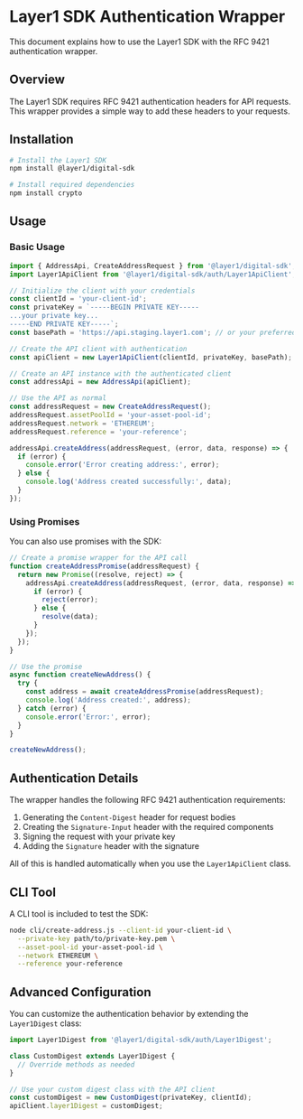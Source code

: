 # Layer1 SDK Authentication Wrapper

This document explains how to use the Layer1 SDK with the RFC 9421 authentication wrapper.

## Overview

The Layer1 SDK requires RFC 9421 authentication headers for API requests. This wrapper provides a simple way to add these headers to your requests.

## Installation

```bash
# Install the Layer1 SDK
npm install @layer1/digital-sdk

# Install required dependencies
npm install crypto
```

## Usage

### Basic Usage

```javascript
import { AddressApi, CreateAddressRequest } from '@layer1/digital-sdk';
import Layer1ApiClient from '@layer1/digital-sdk/auth/Layer1ApiClient';

// Initialize the client with your credentials
const clientId = 'your-client-id';
const privateKey = `-----BEGIN PRIVATE KEY-----
...your private key...
-----END PRIVATE KEY-----`;
const basePath = 'https://api.staging.layer1.com'; // or your preferred API endpoint

// Create the API client with authentication
const apiClient = new Layer1ApiClient(clientId, privateKey, basePath);

// Create an API instance with the authenticated client
const addressApi = new AddressApi(apiClient);

// Use the API as normal
const addressRequest = new CreateAddressRequest();
addressRequest.assetPoolId = 'your-asset-pool-id';
addressRequest.network = 'ETHEREUM';
addressRequest.reference = 'your-reference';

addressApi.createAddress(addressRequest, (error, data, response) => {
  if (error) {
    console.error('Error creating address:', error);
  } else {
    console.log('Address created successfully:', data);
  }
});
```

### Using Promises

You can also use promises with the SDK:

```javascript
// Create a promise wrapper for the API call
function createAddressPromise(addressRequest) {
  return new Promise((resolve, reject) => {
    addressApi.createAddress(addressRequest, (error, data, response) => {
      if (error) {
        reject(error);
      } else {
        resolve(data);
      }
    });
  });
}

// Use the promise
async function createNewAddress() {
  try {
    const address = await createAddressPromise(addressRequest);
    console.log('Address created:', address);
  } catch (error) {
    console.error('Error:', error);
  }
}

createNewAddress();
```

## Authentication Details

The wrapper handles the following RFC 9421 authentication requirements:

1. Generating the `Content-Digest` header for request bodies
2. Creating the `Signature-Input` header with the required components
3. Signing the request with your private key
4. Adding the `Signature` header with the signature

All of this is handled automatically when you use the `Layer1ApiClient` class.

## CLI Tool

A CLI tool is included to test the SDK:

```bash
node cli/create-address.js --client-id your-client-id \
  --private-key path/to/private-key.pem \
  --asset-pool-id your-asset-pool-id \
  --network ETHEREUM \
  --reference your-reference
```

## Advanced Configuration

You can customize the authentication behavior by extending the `Layer1Digest` class:

```javascript
import Layer1Digest from '@layer1/digital-sdk/auth/Layer1Digest';

class CustomDigest extends Layer1Digest {
  // Override methods as needed
}

// Use your custom digest class with the API client
const customDigest = new CustomDigest(privateKey, clientId);
apiClient.layer1Digest = customDigest;
```